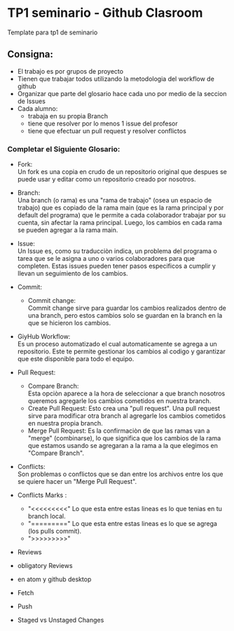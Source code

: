 # TP1 seminario - Github Clasroom
 Template para tp1 de seminario

 ## Consigna:
 * El trabajo es por grupos de proyecto
 * Tienen que trabajar todos utilizando la metodologia del workflow de github
 * Organizar que parte del glosario hace cada uno por medio de la seccion de Issues
 * Cada alumno:
    * trabaja en su propia Branch
    * tiene que resolver por lo menos 1 issue del profesor
    * tiene que efectuar un pull request y resolver conflictos

 ### Completar el Siguiente Glosario:
 * Fork: <br>
 Un fork es una copia en crudo de un repositorio original que despues se puede usar y editar como un repositorio creado por nosotros.
 * Branch: <br>
 Una branch (o rama) es una "rama de trabajo" (osea un espacio de trabajo) que es copiado de la rama main (que es la rama principal y por default del programa) que le permite a cada colaborador trabajar por su cuenta, sin afectar la rama principal. Luego, los cambios en cada rama se pueden agregar a la rama main.
 * Issue: <br>
 Un Issue es, como su traducciòn indica, un problema del programa o tarea que se le asigna a uno o varios colaboradores para que completen. Estas issues pueden tener pasos especificos a cumplir y llevan un seguimiento de los cambios.
 * Commit: <br>
   * Commit change: <br>
   Commit change sirve para guardar los cambios realizados dentro de una branch, pero estos cambios solo se guardan en la branch en la que se hicieron los cambios.
 * GiyHub Workflow: <br>
 Es un proceso automatizado el cual automaticamente se agrega a un repositorio. Este te permite gestionar los cambios al codigo y garantizar que este disponible para todo el equipo.
 * Pull Request: <br>
   * Compare Branch: <br>
   Esta opciòn aparece a la hora de seleccionar a que branch nosotros queremos agregarle los cambios cometidos en nuestra branch.
   * Create Pull Request:
   Esto crea una "pull request". Una pull request sirve para modificar otra branch al agregarle los cambios cometidos en nuestra propia branch.
   * Merge Pull Request:
   Es la confirmaciòn de que las ramas van a "merge" (combinarse), lo que significa que los cambios de la rama que estamos usando se agregaran a la rama a la que elegimos en "Compare Branch".
 * Conflicts: <br>
 Son problemas o conflictos que se dan entre los archivos entre los que se quiere hacer un "Merge Pull Request".
  * Conflicts Marks :
    * "<<<<<<<<<"
    Lo que esta entre estas lineas es lo que tenias en tu branch local.
    * "========="
    Lo que esta entre estas lineas es lo que se agrega (los pulls commit).
    * ">>>>>>>>>"

 * Reviews
  * obligatory Reviews
 * en atom y github desktop
  * Fetch
  * Push
  * Staged vs Unstaged Changes




